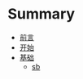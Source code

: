 # Summary

* [前言](README.md)
* [开始](Start.md)
* [基础](Basic/README.md)
   * [sb](Basic/1.1-Templates.md)

